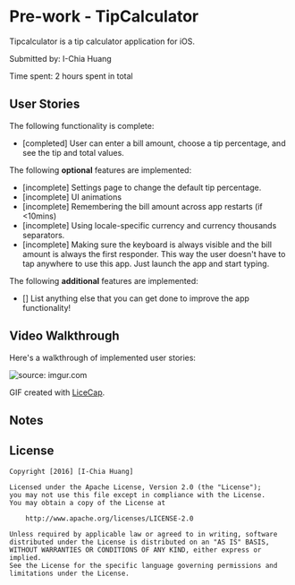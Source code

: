 # Pre-work - TipCalculator

Tipcalculator is a tip calculator application for iOS.

Submitted by: I-Chia Huang

Time spent: 2 hours spent in total

## User Stories

The following functionality is complete:
* [completed] User can enter a bill amount, choose a tip percentage, and see the tip and total values.

The following **optional** features are implemented:
* [incomplete] Settings page to change the default tip percentage.
* [incomplete] UI animations
* [incomplete] Remembering the bill amount across app restarts (if <10mins)
* [incomplete] Using locale-specific currency and currency thousands separators.
* [incomplete] Making sure the keyboard is always visible and the bill amount is always the first responder. This way the user doesn't have to tap anywhere to use this app. Just launch the app and start typing.

The following **additional** features are implemented:

- [] List anything else that you can get done to improve the app functionality!

## Video Walkthrough 

Here's a walkthrough of implemented user stories:

<img src="http://i.imgur.com/AS5R0s0.gif" title="source: imgur.com" />

GIF created with [LiceCap](http://www.cockos.com/licecap/).

## Notes



## License

    Copyright [2016] [I-Chia Huang]

    Licensed under the Apache License, Version 2.0 (the "License");
    you may not use this file except in compliance with the License.
    You may obtain a copy of the License at

        http://www.apache.org/licenses/LICENSE-2.0

    Unless required by applicable law or agreed to in writing, software
    distributed under the License is distributed on an "AS IS" BASIS,
    WITHOUT WARRANTIES OR CONDITIONS OF ANY KIND, either express or implied.
    See the License for the specific language governing permissions and
    limitations under the License.
